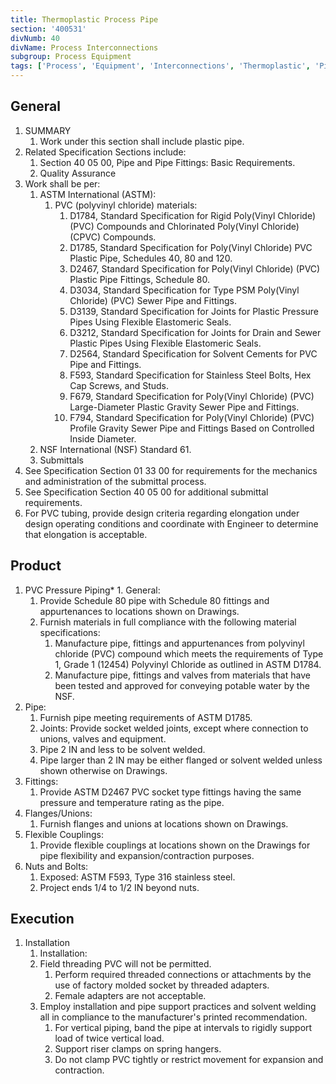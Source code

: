 ```yaml
---
title: Thermoplastic Process Pipe
section: '400531'
divNumb: 40
divName: Process Interconnections
subgroup: Process Equipment
tags: ['Process', 'Equipment', 'Interconnections', 'Thermoplastic', 'Pipe']
---
```


## General

1. SUMMARY
   1. Work under this section shall include plastic pipe.
2. Related Specification Sections include:
   1. Section 40 05 00, Pipe and Pipe Fittings: Basic Requirements.
   2. Quality Assurance
3. Work shall be per:
   1. ASTM International (ASTM):
      1. PVC (polyvinyl chloride) materials:
         1. D1784, Standard Specification for Rigid Poly(Vinyl Chloride) (PVC) Compounds and Chlorinated Poly(Vinyl Chloride) (CPVC) Compounds.
         2. D1785, Standard Specification for Poly(Vinyl Chloride) PVC Plastic Pipe, Schedules 40, 80 and 120.
         3. D2467, Standard Specification for Poly(Vinyl Chloride) (PVC) Plastic Pipe Fittings, Schedule 80.
         4. D3034, Standard Specification for Type PSM Poly(Vinyl Chloride) (PVC) Sewer Pipe and Fittings.
         5. D3139, Standard Specification for Joints for Plastic Pressure Pipes Using Flexible Elastomeric Seals.
         6. D3212, Standard Specification for Joints for Drain and Sewer Plastic Pipes Using Flexible Elastomeric Seals.
         7. D2564, Standard Specification for Solvent Cements for PVC Pipe and Fittings.
         8. F593, Standard Specification for Stainless Steel Bolts, Hex Cap Screws, and Studs.
         9. F679, Standard Specification for Poly(Vinyl Chloride) (PVC) Large-Diameter Plastic Gravity Sewer Pipe and Fittings.
         10. F794, Standard Specification for Poly(Vinyl Chloride) (PVC) Profile Gravity Sewer Pipe and Fittings Based on Controlled Inside Diameter.
   2. NSF International (NSF) Standard 61.
   3. Submittals
4. See Specification Section 01 33 00 for requirements for the mechanics and administration of the submittal process.
5. See Specification Section 40 05 00 for additional submittal requirements.
6. For PVC tubing, provide design criteria regarding elongation under design operating conditions and coordinate with Engineer to determine that elongation is acceptable.

## Product

1. PVC Pressure Piping\* 1. General:
   1. Provide Schedule 80 pipe with Schedule 80 fittings and appurtenances to locations shown on Drawings.
   2. Furnish materials in full compliance with the following material specifications:
      1. Manufacture pipe, fittings and appurtenances from polyvinyl chloride (PVC) compound which meets the requirements of Type 1, Grade 1 (12454) Polyvinyl Chloride as outlined in ASTM D1784.
      2. Manufacture pipe, fittings and valves from materials that have been tested and approved for conveying potable water by the NSF.
2. Pipe:
   1. Furnish pipe meeting requirements of ASTM D1785.
   2. Joints: Provide socket welded joints, except where connection to unions, valves and equipment.
   3. Pipe 2 IN and less to be solvent welded.
   4. Pipe larger than 2 IN may be either flanged or solvent welded unless shown otherwise on Drawings.
3. Fittings:
   1. Provide ASTM D2467 PVC socket type fittings having the same pressure and temperature rating as the pipe.
4. Flanges/Unions:
   1. Furnish flanges and unions at locations shown on Drawings.
5. Flexible Couplings:
   1. Provide flexible couplings at locations shown on the Drawings for pipe flexibility and expansion/contraction purposes.
6. Nuts and Bolts:
   1. Exposed: ASTM F593, Type 316 stainless steel.
   2. Project ends 1/4 to 1/2 IN beyond nuts.

## Execution

1. Installation
   1. Installation:
   2. Field threading PVC will not be permitted.
      1. Perform required threaded connections or attachments by the use of factory molded socket by threaded adapters.
      2. Female adapters are not acceptable.
   3. Employ installation and pipe support practices and solvent welding all in compliance to the manufacturer's printed recommendation.
      1. For vertical piping, band the pipe at intervals to rigidly support load of twice vertical load.
      2. Support riser clamps on spring hangers.
      3. Do not clamp PVC tightly or restrict movement for expansion and contraction.
